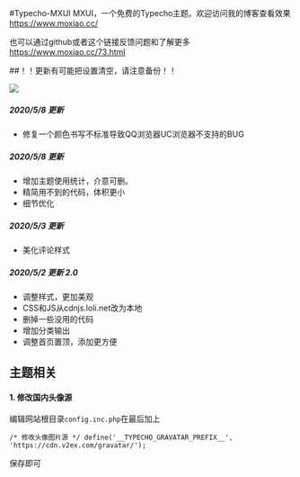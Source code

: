 #Typecho-MXUI
MXUI，一个免费的Typecho主题。欢迎访问我的博客查看效果 https://www.moxiao.cc/

也可以通过github或者这个链接反馈问题和了解更多 https://www.moxiao.cc/73.html

##！！更新有可能把设置清空，请注意备份！！


![](https://cdn.liuxiaogang.cn/img/moxiaocc.png)

##### 2020/5/8 更新
- 修复一个颜色书写不标准导致QQ浏览器UC浏览器不支持的BUG


##### 2020/5/8 更新
- 增加主题使用统计，介意可删。
- 精简用不到的代码，体积更小
- 细节优化

##### 2020/5/3 更新
- 美化评论样式

##### 2020/5/2 更新 2.0
- 调整样式，更加美观
- CSS和JS从cdnjs.loli.net改为本地
- 删掉一些没用的代码
- 增加分类输出
- 调整首页置顶，添加更方便



## 主题相关

#### 1. 修改国内头像源
编辑网站根目录`config.inc.php`在最后加上

`
/* 修改头像图片源 */
define('__TYPECHO_GRAVATAR_PREFIX__', 'https://cdn.v2ex.com/gravatar/');
`

保存即可
